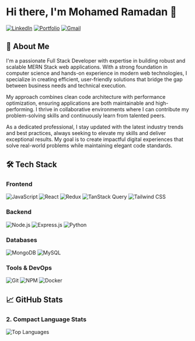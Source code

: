 # Hi there, I'm Mohamed Ramadan 👋

[![LinkedIn](https://img.shields.io/badge/LinkedIn-0077B5?style=for-the-badge&logo=linkedin&logoColor=white)](https://www.linkedin.com/in/mohamed-ramadan-25a560217/)
[![Portfolio](https://img.shields.io/badge/Portfolio-%23000000.svg?style=for-the-badge&logo=firefox&logoColor=#FF7139)](https://mrportfolio-green.vercel.app/)
[![Gmail](https://img.shields.io/badge/Gmail-D14836?style=for-the-badge&logo=gmail&logoColor=white)](https://mail.google.com/mail/?view=cm&fs=1&to=muhamedramadan2002@gmail.com)

## 🚀 About Me

I'm a passionate Full Stack Developer with expertise in building robust and scalable MERN Stack web applications. With a strong foundation in computer science and hands-on experience in modern web technologies, I specialize in creating efficient, user-friendly solutions that bridge the gap between business needs and technical execution.

My approach combines clean code architecture with performance optimization, ensuring applications are both maintainable and high-performing. I thrive in collaborative environments where I can contribute my problem-solving skills and continuously learn from talented peers.

As a dedicated professional, I stay updated with the latest industry trends and best practices, always seeking to elevate my skills and deliver exceptional results. My goal is to create impactful digital experiences that solve real-world problems while maintaining elegant code standards.

## 🛠️ Tech Stack

### Frontend
![JavaScript](https://img.shields.io/badge/JavaScript-F7DF1E?style=for-the-badge&logo=javascript&logoColor=black)
![React](https://img.shields.io/badge/React-20232A?style=for-the-badge&logo=react&logoColor=61DAFB)
![Redux](https://img.shields.io/badge/Redux-593D88?style=for-the-badge&logo=redux&logoColor=white)
![TanStack Query](https://img.shields.io/badge/-TanStack_Query-FF4154?style=for-the-badge&logo=reactquery&logoColor=white)
![Tailwind CSS](https://img.shields.io/badge/Tailwind_CSS-38B2AC?style=for-the-badge&logo=tailwind-css&logoColor=white)

### Backend
![Node.js](https://img.shields.io/badge/Node.js-339933?style=for-the-badge&logo=nodedotjs&logoColor=white)
![Express.js](https://img.shields.io/badge/Express.js-000000?style=for-the-badge&logo=express&logoColor=white)
![Python](https://img.shields.io/badge/Python-3776AB?style=for-the-badge&logo=python&logoColor=white)

### Databases
![MongoDB](https://img.shields.io/badge/MongoDB-4EA94B?style=for-the-badge&logo=mongodb&logoColor=white)
![MySQL](https://img.shields.io/badge/MySQL-005C84?style=for-the-badge&logo=mysql&logoColor=white)

### Tools & DevOps
![Git](https://img.shields.io/badge/Git-F05032?style=for-the-badge&logo=git&logoColor=white)
![NPM](https://img.shields.io/badge/npm-CB3837?style=for-the-badge&logo=npm&logoColor=white)
![Docker](https://img.shields.io/badge/Docker-2CA5E0?style=for-the-badge&logo=docker&logoColor=white)

## 📈 GitHub Stats

### 2. Compact Language Stats
![Top Languages](https://github-readme-stats.vercel.app/api/top-langs/?username=MohamedRamadan200224&layout=compact&theme=radical&hide_border=true&exclude_repo=searching-files-by-python.github.io)

